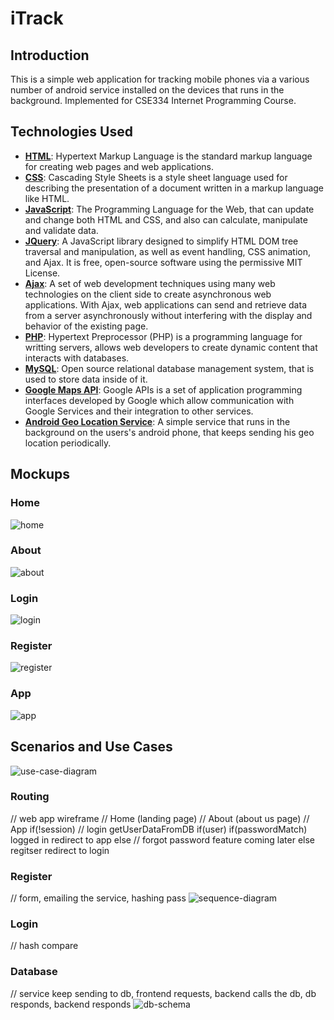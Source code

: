 # iTrack

## Introduction
This is a simple web application for tracking mobile phones via a various number of android service installed on the devices that runs in the background. Implemented for CSE334 Internet Programming Course.

## Technologies Used
- [**HTML**](https://en.wikipedia.org/wiki/HTML): Hypertext Markup Language is the standard markup language for creating web pages and web applications.
- [**CSS**](https://en.wikipedia.org/wiki/Cascading_Style_Sheets): Cascading Style Sheets is a style sheet language used for describing the presentation of a document written in a markup language like HTML. 
- [**JavaScript**](https://en.wikipedia.org/wiki/JavaScript): The Programming Language for the Web, that can update and change both HTML and CSS, and also can calculate, manipulate and validate data.
- [**JQuery**](https://en.wikipedia.org/wiki/JQuery): A JavaScript library designed to simplify HTML DOM tree traversal and manipulation, as well as event handling, CSS animation, and Ajax. It is free, open-source software using the permissive MIT License.
- [**Ajax**](https://en.wikipedia.org/wiki/Ajax_(programming)): A set of web development techniques using many web technologies on the client side to create asynchronous web applications. With Ajax, web applications can send and retrieve data from a server asynchronously without interfering with the display and behavior of the existing page.
- [**PHP**](https://en.wikipedia.org/wiki/PHP): Hypertext Preprocessor (PHP) is a programming language for writting servers, allows web developers to create dynamic content that interacts with databases.
- [**MySQL**](https://en.wikipedia.org/wiki/MySQL): Open source relational database management system, that is used to store data inside of it.
- [**Google Maps API**](https://developers.google.com/maps/documentation/): Google APIs is a set of application programming interfaces developed by Google which allow communication with Google Services and their integration to other services.
- [**Android Geo Location Service**](http://to.be.deployed): A simple service that runs in the background on the users's android phone, that keeps sending his geo location periodically.

## Mockups
### Home
![home](https://raw.github.com/adam-p/markdown-here/master/store-assets/markdown-here-image1.gimp.png)

### About
![about](https://raw.github.com/adam-p/markdown-here/master/store-assets/markdown-here-image1.gimp.png)

### Login
![login](https://raw.github.com/adam-p/markdown-here/master/store-assets/markdown-here-image1.gimp.png)

### Register
![register](https://raw.github.com/adam-p/markdown-here/master/store-assets/markdown-here-image1.gimp.png)

### App
![app](https://raw.github.com/adam-p/markdown-here/master/store-assets/markdown-here-image1.gimp.png)


## Scenarios and Use Cases
![use-case-diagram](https://raw.github.com/adam-p/markdown-here/master/store-assets/markdown-here-image1.gimp.png)

### Routing
// web app wireframe
// Home (landing page)
// About (about us page)
// App
    if(!session)
        // login
        getUserDataFromDB
        if(user)
            if(passwordMatch)
                logged in
                redirect to app
            else
                // forgot password feature coming later
    else
        regitser
        redirect to login
        

### Register
// form, emailing the service, hashing pass
![sequence-diagram](https://raw.github.com/adam-p/markdown-here/master/store-assets/markdown-here-image1.gimp.png)

### Login
// hash compare

### Database
// service keep sending to db, frontend requests, backend calls the db, db responds, backend responds
![db-schema](https://raw.github.com/adam-p/markdown-here/master/store-assets/markdown-here-image1.gimp.png)
